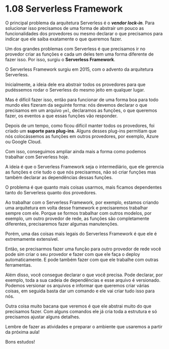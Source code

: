 # 1.08 Serverless Framework
O principal problema da arquitetura Serverless é o **_vendor lock-in_**. Para solucionar isso precisamos de uma forma de abstrair um pouco as funcionalidades dos provedores ou mesmo declarar o que precisamos para indicar que ele saiba exatamente o que queremos fazer.

Um dos grandes problemas com Serverless é que precisamos ir no provedor criar as funções e cada um deles tem uma forma diferente de fazer isso. Por isso, surgiu o **Serverless Framework**.

O Serverless Framework surgiu em 2015, com o advento da arquitetura Serverless.

Inicialmente, a ideia dele era abstrair todos os provedores para que pudéssemos rodar o Serverless do mesmo jeito em qualquer lugar.

Mas é difícil fazer isso, então para funcionar de uma forma boa para todo mundo eles fizeram da seguinte forma: nós devemos declarar o que precisamos em um arquivo `yml`, declaramos as funções, o que queremos fazer, os eventos a que essas funções vão responder.

Depois de um tempo, como ficou difícil manter todos os provedores, foi criado um **suporte para plug-ins**. Alguns desses plug-ins permitiam que nós colocássemos as funções em outros provedores, por exemplo, Azure ou Google Cloud.

Com isso, conseguimos ampliar ainda mais a forma como podemos trabalhar com Serverless hoje.

A ideia é que o Serverless Framework seja o intermediário, que ele gerencia as funções e crie tudo o que nós precisarmos, não só criar funções mas também declarar as dependências dessas funções.

O problema é que quanto mais coisas usarmos, mais ficamos dependentes tanto do Serverless quanto dos provedores.

Ao trabalhar com o Serverless Framework, por exemplo, estamos criando uma arquitetura em volta desse framework e precisaremos trabalhar sempre com ele. Porque se formos trabalhar com outros modelos, por exemplo, um outro provedor de rede, as funções são completamente diferentes, precisaremos fazer algumas manutenções.

Porém, uma das coisas mais legais do Serverless Framework é que ele é extremamente extensível.

Então, se precisarmos fazer uma função para outro provedor de rede você pode sim criar o seu provedor e fazer com que ele faça o deploy automaticamente. E pode também fazer com que ele trabalhe com outras ferramentas.

Além disso, você consegue declarar o que você precisa. Pode declarar, por exemplo, toda a sua cadeia de dependências e esse arquivo é versionado. Podemos versionar os arquivos e informar que queremos criar várias coisas, em seguida basta dar um comando e ele vai criar tudo isso para nós.

Outra coisa muito bacana que veremos é que ele abstrai muito do que precisamos fazer. Com alguns comandos ele já cria toda a estrutura e só precisamos ajustar alguns detalhes.

Lembre de fazer as atividades e preparar o ambiente que usaremos a partir da próxima aula!

Bons estudos!